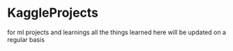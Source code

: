 # KaggleProjects
for ml projects and learnings
all the things learned here will be updated on a regular basis

